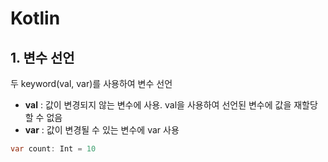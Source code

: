 # Kotlin

## 1. 변수 선언

두 keyword(val, var)를 사용하여 변수 선언
- **val** : 값이 변경되지 않는 변수에 사용. val을 사용하여 선언된 변수에 값을 재할당할 수 없음
- **var** : 값이 변경될 수 있는 변수에 var 사용

```java
var count: Int = 10
```